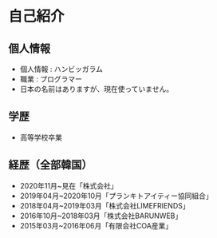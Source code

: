 # 自己紹介
## 個人情報
- 個人情報 : ハンビッガラム
- 職業 : プログラマー
- 日本の名前はありますが、現在使っていません。

## 学歴
- 高等学校卒業

## 経歴（全部韓国）
- 2020年11月~見在「株式会社」
- 2019年04月~2020年10月「プランキトアイティー協同組合」
- 2018年04月~2019年03月「株式会社LIMEFRIENDS」
- 2016年10月~2018年03月「株式会社BARUNWEB」
- 2015年03月~2016年06月「有限会社COA産業」
